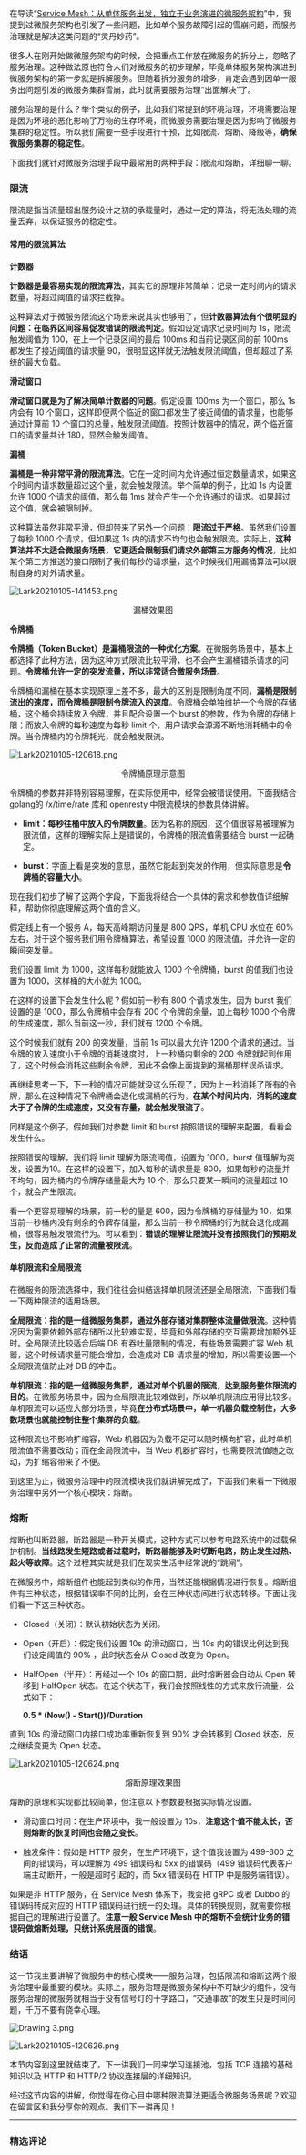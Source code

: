 <p data-nodeid="1041" class="">在导读“<a href="https://kaiwu.lagou.com/course/courseInfo.htm?courseId=586#/detail/pc?id=5993" data-nodeid="1114">Service Mesh：从单体服务出发，独立于业务演进的微服务架构</a>”中，我提到过微服务架构也引发了一些问题，比如单个服务故障引起的雪崩问题，而服务治理就是解决这类问题的“灵丹妙药”。</p>
<p data-nodeid="11684" class="te-preview-highlight">很多人在刚开始做微服务架构的时候，会把重点工作放在微服务的拆分上，忽略了服务治理。这种做法原也符合人们对微服务的初步理解，毕竟单体服务架构演进到微服务架构的第一步就是拆解服务。但随着拆分服务的增多，肯定会遇到因单一服务出问题引发的微服务集群雪崩，此时就需要服务治理“出面解决”了。</p>

<p data-nodeid="1043">服务治理的是什么？举个类似的例子，比如我们常提到的环境治理，环境需要治理是因为环境的恶化影响了万物的生存环境，而微服务需要治理是因为影响了微服务集群的稳定性。所以我们需要一些手段进行干预，比如限流、熔断、降级等，<strong data-nodeid="1122">确保微服务集群的稳定性</strong>。</p>
<p data-nodeid="1044">下面我们就针对微服务治理手段中最常用的两种手段：限流和熔断，详细聊一聊。</p>
<h3 data-nodeid="1045">限流</h3>
<p data-nodeid="1046">限流是指当流量超出服务设计之初的承载量时，通过一定的算法，将无法处理的流量丢弃，以保证服务的稳定性。</p>
<h4 data-nodeid="1047">常用的限流算法</h4>
<p data-nodeid="1048"><strong data-nodeid="1130">计数器</strong></p>
<p data-nodeid="1049"><strong data-nodeid="1135">计数器是最容易实现的限流算法</strong>，其实它的原理非常简单：记录一定时间内的请求数量，将超过阈值的请求拦截掉。</p>
<p data-nodeid="6473" class="">这种算法对于微服务限流这个场景来说其实也够用了，但<strong data-nodeid="6479">计数器算法有个很明显的问题：在临界区间容易促发错误的限流判定</strong>。假如设定请求记录时间为 1s，限流触发阈值为 100，在上一个记录区间的最后 100ms 和当前记录区间的前 100ms 都发生了接近阈值的请求量 90，很明显这样就无法触发限流阈值，但却超过了系统的最大负载。</p>











<p data-nodeid="1051"><strong data-nodeid="1146">滑动窗口</strong></p>
<p data-nodeid="1052"><strong data-nodeid="1151">滑动窗口就是为了解决简单计数器的问题</strong>。假定设置 100ms 为一个窗口，那么 1s 内会有 10 个窗口，这样即便两个临近的窗口都发生了接近阈值的请求量，也能够通过计算前 10 个窗口的总量，触发限流阈值。按照计数器中的情况，两个临近窗口的请求量共计 180，显然会触发阈值。</p>
<p data-nodeid="1053"><strong data-nodeid="1155">漏桶</strong></p>
<p data-nodeid="1054"><strong data-nodeid="1160">漏桶是一种非常平滑的限流算法</strong>。它在一定时间内允许通过恒定数量请求，如果这个时间内请求数量超过这个量，就会触发限流。举个简单的例子，比如 1s 内设置允许 1000 个请求的阈值，那么每 1ms 就会产生一个允许通过的请求。如果超过这个值，就会被限制掉。</p>
<p data-nodeid="8015" class="">这种算法虽然非常平滑，但却带来了另外一个问题：<strong data-nodeid="8025">限流过于严格</strong>。虽然我们设置了每秒 1000 个请求，但如果这 1s 内的请求不均匀也会触发限流。实际上，<strong data-nodeid="8026">这种算法并不太适合微服务场景，它更适合限制我们请求外部第三方服务的情况</strong>，比如某个第三方推送的接口限制了我们每秒的请求量，这个时候我们用漏桶算法可以限制自身的对外请求量。</p>



<p data-nodeid="1056"><img src="https://s0.lgstatic.com/i/image2/M01/04/9B/Cip5yF_0A_WAZQgVAAAtmIjDVxI778.png" alt="Lark20210105-141453.png" data-nodeid="1175"></p>
<div data-nodeid="1057"><p style="text-align:center">漏桶效果图</p></div>
<p data-nodeid="1058"><strong data-nodeid="1179">令牌桶</strong></p>
<p data-nodeid="1059"><strong data-nodeid="1188">令牌桶（Token Bucket）是漏桶限流的一种优化方案</strong>。在微服务场景中，基本上都选择了此种方法，因为这种方式限流比较平滑，也不会产生漏桶错杀请求的问题。<strong data-nodeid="1189">令牌桶允许一定的突发流量，所以非常适合微服务场景</strong>。</p>
<p data-nodeid="1060">令牌桶和漏桶在基本实现原理上差不多，最大的区别是限制角度不同，<strong data-nodeid="1195">漏桶是限制流出的速度，而令牌桶是限制令牌流入的速度</strong>。令牌桶会单独维护一个令牌的存储桶，这个桶会持续放入令牌，并且配合设置一个 burst 的参数，作为令牌的存储上限；而放入令牌的每秒速度为每秒 limit 个，用户请求会源源不断地消耗桶中的令牌。当令牌桶内的令牌耗光，就会触发限流。</p>
<p data-nodeid="1061"><img src="https://s0.lgstatic.com/i/image/M00/8C/C2/CgqCHl_z5qSAT55BAABz-SY91_c773.png" alt="Lark20210105-120618.png" data-nodeid="1198"></p>
<div data-nodeid="1062"><p style="text-align:center">令牌桶原理示意图</p></div>
<p data-nodeid="1063">令牌桶的参数并非特别容易理解，在实际使用中，经常会被错误使用。下面我结合 golang的 /x/time/rate 库和 openresty 中限流模块的参数具体讲解。</p>
<ul data-nodeid="1064">
<li data-nodeid="1065">
<p data-nodeid="1066"><strong data-nodeid="1204">limit：每秒往桶中放入的令牌数量</strong>。因为名称的原因，这个值很容易被理解为限流值，这样的理解实际上是错误的，令牌桶的限流值需要结合 burst 一起确定。</p>
</li>
<li data-nodeid="1067">
<p data-nodeid="1068"><strong data-nodeid="1213">burst</strong>：字面上看是突发的意思，虽然它能起到突发的作用，但实际意思是<strong data-nodeid="1214">令牌桶的容量大小</strong>。</p>
</li>
</ul>
<p data-nodeid="1069">现在我们初步了解了这两个字段，下面我将结合一个具体的需求和参数值详细解释，帮助你彻底理解这两个值的含义。</p>
<p data-nodeid="1070">假定线上有一个服务 A，每天高峰期访问量是 800 QPS，单机 CPU 水位在 60% 左右，对于这个服务我们用令牌桶算法，希望设置 1000 的限流值，并允许一定的瞬间突发量。</p>
<p data-nodeid="1071">我们设置 limit 为 1000，这样每秒就能放入 1000 个令牌桶，burst 的值我们也设置为 1000，这样桶的大小就为 1000。</p>
<p data-nodeid="1072">在这样的设置下会发生什么呢？假如前一秒有 800 个请求发生，因为 burst 我们设置的是 1000，那么令牌桶中会存有 200 个令牌的余量，加上每秒 1000 个令牌的生成速度，那么当前这一秒，我们就有 1200 个令牌。</p>
<p data-nodeid="1073">这个时候我们就有 200 的突发量，当前 1s 可以最大允许 1200 个请求的通过。当令牌的放入速度小于令牌的消耗速度时，上一秒桶内剩余的 200 令牌就起到作用了，这个时候会消耗这些剩余令牌，因此不会像上面提到的漏桶那样误杀请求。</p>
<p data-nodeid="1074">再继续思考一下，下一秒的情况可能就没这么乐观了，因为上一秒消耗了所有的令牌，那么在这种情况下令牌桶会退化成漏桶的行为，<strong data-nodeid="1225">在某个时间片内，消耗的速度大于了令牌的生成速度，又没有存量，就会触发限流了</strong>。</p>
<p data-nodeid="1075">同样是这个例子，假如我们对参数 limit 和 burst 按照错误的理解来配置，看看会发生什么。</p>
<p data-nodeid="1076">按照错误的理解，我们将 limit 理解为限流阈值，设置为 1000，burst 值理解为突发，设置为10。在这样的设置下，加入每秒的请求量是 800，如果每秒的流量并不均匀，因为桶内的令牌存储量最大为 10 个，那么只要某一瞬间的流量超过 10 个，就会产生限流。</p>
<p data-nodeid="1077">看一个更容易理解的场景，前一秒的量是 600，因为令牌桶的存储量为 10，如果当前一秒桶内没有剩余的令牌存储量，那么当前一秒令牌桶的行为就会退化成漏桶，很容易触发限流行为。可以看到：<strong data-nodeid="1233">错误的理解让限流并没有按照我们的预期发生，反而造成了正常的流量被限流</strong>。</p>
<h4 data-nodeid="1078">单机限流和全局限流</h4>
<p data-nodeid="1079">在微服务的限流选择中，我们往往会纠结选择单机限流还是全局限流，下面我们看一下两种限流的适用场景。</p>
<p data-nodeid="1080"><strong data-nodeid="1240">全局限流：指的是一组微服务集群，通过外部存储对集群整体流量做限流</strong>。这种情况因为需要依赖外部存储所以比较难实现，毕竟和外部存储的交互需要增加额外延时。全局限流比较适合后端 DB 有吞吐量限制的情况，有些场景需要扩容 Web 机器，这个时候请求量可能会增加，会造成对 DB 请求量的增加，所以需要设置一个全局限流值防止对 DB 的冲击。</p>
<p data-nodeid="1081"><strong data-nodeid="1249">单机限流：指的是一组微服务集群，通过对单个机器的限流，达到服务整体限流的目的</strong>。在微服务场景中，因为全局限流比较难做到，所以单机限流应用得比较多。单机限流可以适应大部分场景，毕竟<strong data-nodeid="1250">在分布式场景中，单一机器负载控制住，大多数场景也就能控制住整个集群的负载</strong>。</p>
<p data-nodeid="1082">这种限流也不影响扩缩容，Web 机器因为负载不足可以随时横向扩容，此时单机限流值不需要改动；而在全局限流中，当 Web 机器扩容时，也需要限流值随之改动，为扩缩容带来了不便。</p>
<p data-nodeid="1083">到这里为止，微服务治理中的限流模块我们就讲解完成了，下面我们来看一下微服务治理中另外一个核心模块：熔断。</p>
<h3 data-nodeid="1084">熔断</h3>
<p data-nodeid="1085">熔断也叫断路器，断路器是一种开关模式，这种方式可以参考电路系统中的过载保护机制。<strong data-nodeid="1259">当线路发生短路或者过载时，断路器能够及时切断电路，防止发生过热、起火等故障</strong>。这个过程其实就是我们在现实生活中经常说的“跳闸”。</p>
<p data-nodeid="1086">在微服务中，熔断组件也能起到类似的作用，当然还能根据情况进行恢复。熔断组件有三种状态，根据错误率不同的比例，会在三种状态间进行状态转移。下面让我们看一下这三种状态。</p>
<ul data-nodeid="11157">
<li data-nodeid="11158">
<p data-nodeid="11159">Closed（关闭）：默认初始状态为关闭。</p>
</li>
<li data-nodeid="11160">
<p data-nodeid="11161">Open（开启）：假定我们设置 10s 的滑动窗口，当 10s 内的错误比例达到我们设定阈值的 90% ，此时状态会从 Closed 改变为 Open。</p>
</li>
<li data-nodeid="11162">
<p data-nodeid="11163">HalfOpen（半开）：再经过一个 10s 的窗口期，此时熔断器会自动从 Open 转移到 HalfOpen 状态。在这个状态下，我们会按照线性的方式来放行流量，公式如下：</p>
<p data-nodeid="11164" class=""><strong data-nodeid="11173">0.5 * (Now() - Start())/Duration</strong></p>
</li>
</ul>









<p data-nodeid="1095">直到 10s 的滑动窗口内接口成功率重新恢复到 90% 才会转移到 Closed 状态，反之继续变更为 Open 状态。</p>
<p data-nodeid="1096"><img src="https://s0.lgstatic.com/i/image/M00/8C/C2/CgqCHl_z5rSAaZDdAACuiABilNk301.png" alt="Lark20210105-120624.png" data-nodeid="1273"></p>
<div data-nodeid="1097"><p style="text-align:center">熔断原理效果图</p></div>
<p data-nodeid="1098" class="">熔断的原理和实现都比较简单，但注意以下参数要根据实际情况设置。</p>
<ul data-nodeid="1099">
<li data-nodeid="1100">
<p data-nodeid="1101">滑动窗口时间：在生产环境中，我一般设置为 10s，<strong data-nodeid="1280">注意这个值不能太长，否则熔断的恢复时间也会随之变长</strong>。</p>
</li>
<li data-nodeid="1102">
<p data-nodeid="1103">触发条件：假如是 HTTP 服务，在生产环境下，这个值我设置为 499-600 之间的错误码，可以理解为 499 错误码和 5xx 的错误码（499 错误码代表客户端主动断开，一般是超时引起的，而 5xx 错误码在 HTTP 中是服务端错误）。</p>
</li>
</ul>
<p data-nodeid="1104">如果是非 HTTP 服务，在 Service Mesh 体系下，我会把 gRPC 或者 Dubbo 的错误码转成对应的 HTTP 错误码进行统一的处理。具体的转换规则，就需要你根据自己的理解进行设置了。<strong data-nodeid="1287">注意一般 Service Mesh 中的熔断不会统计业务的错误码做熔断处理，只统计系统层面的错误</strong>。</p>
<h3 data-nodeid="1105">结语</h3>
<p data-nodeid="1106">这一节我主要讲解了微服务中的核心模块——服务治理，包括限流和熔断这两个服务治理中最重要的模块。实际上，服务治理是微服务架构中不可缺少的组件，没有服务治理的微服务就相当于没有信号灯的十字路口，“交通事故”的发生只是时间问题，千万不要有侥幸心理。</p>
<p data-nodeid="1107"><img src="https://s0.lgstatic.com/i/image/M00/8C/C2/CgqCHl_z5sKAAQ-6AAGFBeHo7q8634.png" alt="Drawing 3.png" data-nodeid="1292"></p>
<p data-nodeid="1108"><img src="https://s0.lgstatic.com/i/image/M00/8C/B7/Ciqc1F_z5tmAU6aIAAFSXKvkjl0518.png" alt="Lark20210105-120626.png" data-nodeid="1295"></p>
<p data-nodeid="1109">本节内容到这里就结束了，下一讲我们一同来学习连接池，包括 TCP 连接的基础知识以及 HTTP 和 HTTP/2 协议连接层的详细知识。</p>
<p data-nodeid="1110" class="">经过这节内容的讲解，你觉得在你心目中哪种限流算法更适合微服务场景呢？欢迎在留言区和我分享你的观点。我们下一讲再见！</p>

---

### 精选评论


